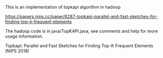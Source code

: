 This is an implementation of topkapi algorithm in hadoop

https://papers.nips.cc/paper/8287-topkapi-parallel-and-fast-sketches-for-finding-top-k-frequent-elements

The hadoop code is in java/TopKAPI.java, see comments and help for more usage information.

Topkapi: Parallel and Fast Sketches for Finding Top-K Frequent Elements (NIPS 2018)
